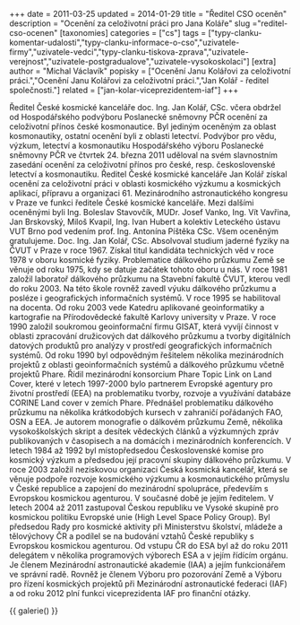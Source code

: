+++
date = 2011-03-25
updated = 2014-01-29
title = "Ředitel CSO oceněn"
description = "Ocenění za celoživotní práci pro Jana Koláře"
slug ="reditel-cso-ocenen"
[taxonomies]
categories = ["cs"]
tags = ["typy-clanku-komentar-udalosti","typy-clanku-informace-o-cso","uzivatele-firmy","uzivatele-vedci","typy-clanku-tiskova-zprava","uzivatele-verejnost","uzivatele-postgradualove","uzivatele-vysokoskolaci"]
[extra]
author = "Michal Václavík"
popisky = ["Ocenění Janu Kolářovi za celoživotní práci.","Ocenění Janu Kolářovi za celoživotní práci.","Jan Kolář - ředitel společnosti."]
related = ["jan-kolar-viceprezidentem-iaf"]
+++

Ředitel České kosmické kanceláře doc. Ing. Jan Kolář, CSc. včera obdržel od Hospodářského podvýboru Poslanecké sněmovny PČR ocenění za celoživotní přínos české kosmonautice. Byl jediným oceněným za oblast kosmonautiky, ostatní ocenění byli z oblasti letectví. Podvýbor pro vědu, výzkum, letectví a kosmonautiku Hospodářského výboru Poslanecké sněmovny PČR ve čtvrtek 24. března 2011 uděloval na svém slavnostním zasedání ocenění za celoživotní přínos pro české, resp. československé letectví a kosmonautiku. Ředitel České kosmické kanceláře Jan Kolář získal ocenění za celoživotní práci v oblasti kosmického výzkumu a kosmických aplikací, přípravu a organizaci 61. Mezinárodního astronautického kongresu v Praze ve funkci ředitele České kosmické kanceláře. Mezi dalšími oceněnými byli Ing. Boleslav Stavovčík, MUDr. Josef Vanko, Ing. Vít Vavřina, Jan Brskovský, Miloš Kvapil, Ing. Ivan Hubert a kolektiv Leteckého ústavu VUT Brno pod vedením prof. Ing. Antonína Píštěka CSc. Všem oceněným gratulujeme. Doc. Ing. Jan Kolář, CSc. Absolvoval studium jaderné fyziky na ČVUT v Praze v roce 1967. Získal titul kandidáta technických věd v roce 1978 v oboru kosmické fyziky. Problematice dálkového průzkumu Země se věnuje od roku 1975, kdy se datuje začátek tohoto oboru u nás. V roce 1981 založil laboratoř dálkového průzkumu na Stavební fakultě ČVUT, kterou vedl do roku 2003. Na této škole rovněž zavedl výuku dálkového průzkumu a posléze i geografických informačních systémů. V roce 1995 se habilitoval na docenta. Od roku 2003 vede Katedru aplikované geoinformatiky a kartografie na Přírodovědecké fakultě Karlovy university v Praze. V roce 1990 založil soukromou geoinformační firmu GISAT, která vyvíjí činnost v oblasti zpracování družicových dat dálkového průzkumu a tvorby digitálních datových produktů pro analýzy v prostředí geografických informačních systémů. Od roku 1990 byl odpovědným řešitelem několika mezinárodních projektů z oblasti geoinformačních systémů a dálkového průzkumu včetně projektů Phare. Řídil mezinárodní konsorcium Phare Topic Link on Land Cover, které v letech 1997-2000 bylo partnerem Evropské agentury pro životní prostředí (EEA) na problematiku tvorby, rozvoje a využívání databáze CORINE Land cover v zemích Phare. Přednášel problematiku dálkového průzkumu na několika krátkodobých kursech v zahraničí pořádaných FAO, OSN a EEA. Je autorem monografie o dálkovém průzkumu Země, několika vysokoškolských skript a desítek vědeckých článků a výzkumných zpráv publikovaných v časopisech a na domácích i mezinárodních konferencích. V letech 1984 až 1992 byl místopředsedou Československé komise pro kosmický výzkum a předsedou její pracovní skupiny dálkového průzkumu. V roce 2003 založil neziskovou organizaci Česká kosmická kancelář, která se věnuje podpoře rozvoje kosmického výzkumu a kosmonautického průmyslu v České republice a zapojení do mezinárodní spolupráce, především s Evropskou kosmickou agenturou. V současné době je jejím ředitelem. V letech 2004 až 2011 zastupoval Českou republiku ve Vysoké skupině pro kosmickou politiku Evropské unie (High Level Space Policy Group). Byl předsedou Rady pro kosmické aktivity při Ministerstvu školství, mládeže a tělovýchovy ČR a podílel se na budování vztahů České republiky s Evropskou kosmickou agenturou. Od vstupu ČR do ESA byl až do roku 2011 delegátem v několika programových výborech ESA a v jejím řídícím orgánu. Je členem Mezinárodní astronautické akademie (IAA) a jejím funkcionářem ve správní radě. Rovněž je členem Výboru pro pozorování Země a Výboru pro řízení kosmických projektů při Mezinárodní astronautické federaci (IAF) a od roku 2012 plní funkci viceprezidenta IAF pro finanční otázky.

{{ galerie() }}

